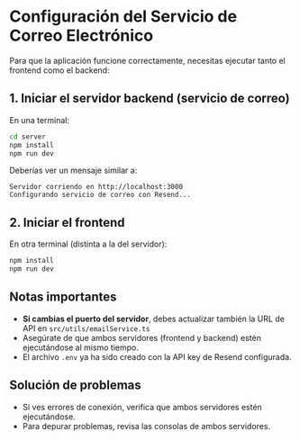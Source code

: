 
# Configuración del Servicio de Correo Electrónico

Para que la aplicación funcione correctamente, necesitas ejecutar tanto el frontend como el backend:

## 1. Iniciar el servidor backend (servicio de correo)

En una terminal:

```bash
cd server
npm install
npm run dev
```

Deberías ver un mensaje similar a:
```
Servidor corriendo en http://localhost:3000
Configurando servicio de correo con Resend...
```

## 2. Iniciar el frontend

En otra terminal (distinta a la del servidor):

```bash
npm install
npm run dev
```

## Notas importantes

- **Si cambias el puerto del servidor**, debes actualizar también la URL de API en `src/utils/emailService.ts`
- Asegúrate de que ambos servidores (frontend y backend) estén ejecutándose al mismo tiempo.
- El archivo `.env` ya ha sido creado con la API key de Resend configurada.

## Solución de problemas

- Si ves errores de conexión, verifica que ambos servidores estén ejecutándose.
- Para depurar problemas, revisa las consolas de ambos servidores.
